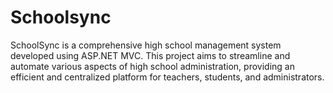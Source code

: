 # Schoolsync
SchoolSync is a comprehensive high school management system developed using ASP.NET MVC. This project aims to streamline and automate various aspects of high school administration, providing an efficient and centralized platform for teachers, students, and administrators.
